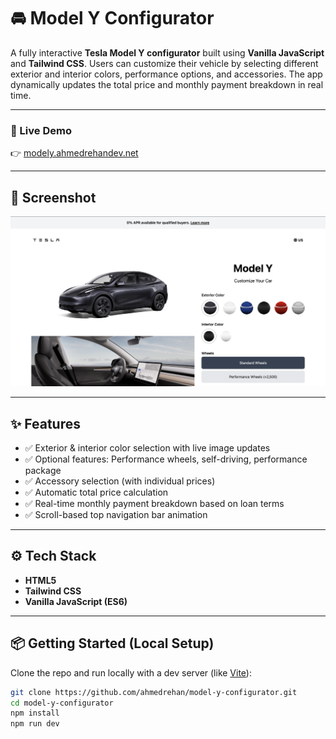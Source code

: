 # 🚘 Model Y Configurator

A fully interactive **Tesla Model Y configurator** built using **Vanilla JavaScript** and **Tailwind CSS**. Users can customize their vehicle by selecting different exterior and interior colors, performance options, and accessories. The app dynamically updates the total price and monthly payment breakdown in real time.

---

### 🔗 Live Demo

👉 [modely.ahmedrehandev.net](https://modely.ahmedrehandev.net)

---

## 📸 Screenshot

![Model Y Configurator Screenshot](./public/images/preview-screenshot.png)

---

## ✨ Features

- ✅ Exterior & interior color selection with live image updates
- ✅ Optional features: Performance wheels, self-driving, performance package
- ✅ Accessory selection (with individual prices)
- ✅ Automatic total price calculation
- ✅ Real-time monthly payment breakdown based on loan terms
- ✅ Scroll-based top navigation bar animation

---

## ⚙️ Tech Stack

- **HTML5**
- **Tailwind CSS**
- **Vanilla JavaScript (ES6)**

---

## 📦 Getting Started (Local Setup)

Clone the repo and run locally with a dev server (like [Vite](https://vitejs.dev)):

```bash
git clone https://github.com/ahmedrehan/model-y-configurator.git
cd model-y-configurator
npm install
npm run dev
```
